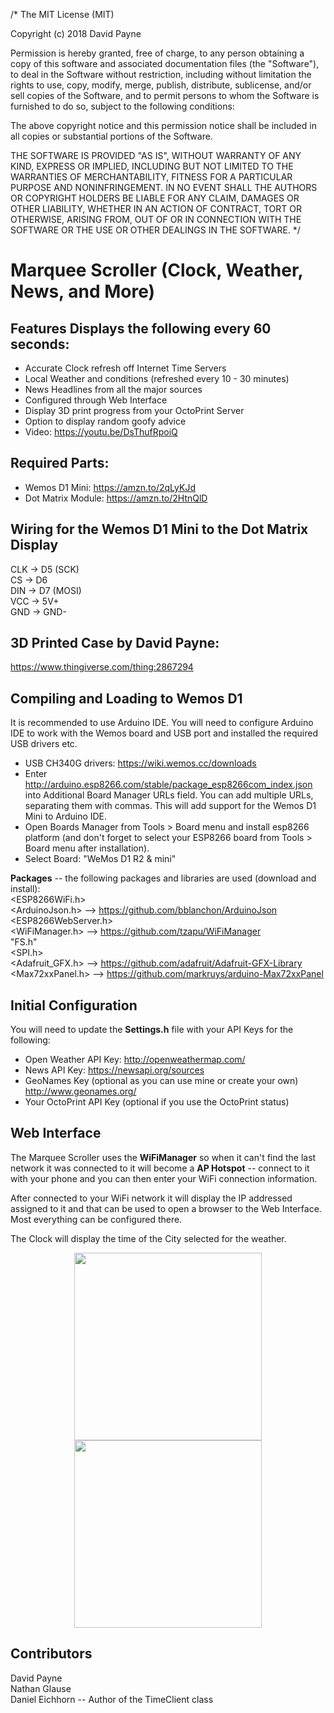 /* The MIT License (MIT)

Copyright (c) 2018 David Payne

Permission is hereby granted, free of charge, to any person obtaining a copy
of this software and associated documentation files (the "Software"), to deal
in the Software without restriction, including without limitation the rights
to use, copy, modify, merge, publish, distribute, sublicense, and/or sell
copies of the Software, and to permit persons to whom the Software is
furnished to do so, subject to the following conditions:

The above copyright notice and this permission notice shall be included in all
copies or substantial portions of the Software.

THE SOFTWARE IS PROVIDED "AS IS", WITHOUT WARRANTY OF ANY KIND, EXPRESS OR
IMPLIED, INCLUDING BUT NOT LIMITED TO THE WARRANTIES OF MERCHANTABILITY,
FITNESS FOR A PARTICULAR PURPOSE AND NONINFRINGEMENT. IN NO EVENT SHALL THE
AUTHORS OR COPYRIGHT HOLDERS BE LIABLE FOR ANY CLAIM, DAMAGES OR OTHER
LIABILITY, WHETHER IN AN ACTION OF CONTRACT, TORT OR OTHERWISE, ARISING FROM,
OUT OF OR IN CONNECTION WITH THE SOFTWARE OR THE USE OR OTHER DEALINGS IN THE
SOFTWARE.
*/

# Marquee Scroller (Clock, Weather, News, and More)

## Features Displays the following every 60 seconds:
* Accurate Clock refresh off Internet Time Servers
* Local Weather and conditions (refreshed every 10 - 30 minutes)
* News Headlines from all the major sources
* Configured through Web Interface
* Display 3D print progress from your OctoPrint Server
* Option to display random goofy advice
* Video: https://youtu.be/DsThufRpoiQ

## Required Parts:
* Wemos D1 Mini: https://amzn.to/2qLyKJd
* Dot Matrix Module: https://amzn.to/2HtnQlD

## Wiring for the Wemos D1 Mini to the Dot Matrix Display
CLK -> D5 (SCK)  
CS  -> D6  
DIN -> D7 (MOSI)  
VCC -> 5V+  
GND -> GND-  

## 3D Printed Case by David Payne:  
https://www.thingiverse.com/thing:2867294

## Compiling and Loading to Wemos D1
It is recommended to use Arduino IDE.  You will need to configure Arduino IDE to work with the Wemos board and USB port and installed the required USB drivers etc.  
* USB CH340G drivers:  https://wiki.wemos.cc/downloads
* Enter http://arduino.esp8266.com/stable/package_esp8266com_index.json into Additional Board Manager URLs field. You can add multiple URLs, separating them with commas.  This will add support for the Wemos D1 Mini to Arduino IDE.
* Open Boards Manager from Tools > Board menu and install esp8266 platform (and don't forget to select your ESP8266 board from Tools > Board menu after installation).
* Select Board:  "WeMos D1 R2 & mini"

**Packages** -- the following packages and libraries are used (download and install):  
<ESP8266WiFi.h>  
<ArduinoJson.h>  --> https://github.com/bblanchon/ArduinoJson  
<ESP8266WebServer.h>  
<WiFiManager.h> --> https://github.com/tzapu/WiFiManager  
"FS.h"  
<SPI.h>  
<Adafruit_GFX.h>  --> https://github.com/adafruit/Adafruit-GFX-Library  
<Max72xxPanel.h> --> https://github.com/markruys/arduino-Max72xxPanel  

## Initial Configuration
You will need to update the **Settings.h** file with your API Keys for the following:  
* Open Weather API Key: http://openweathermap.com/
* News API Key: https://newsapi.org/sources
* GeoNames Key (optional as you can use mine or create your own) http://www.geonames.org/
* Your OctoPrint API Key (optional if you use the OctoPrint status)

## Web Interface
The Marquee Scroller uses the **WiFiManager** so when it can't find the last network it was connected to 
it will become a **AP Hotspot** -- connect to it with your phone and you can then enter your WiFi connection information.

After connected to your WiFi network it will display the IP addressed assigned to it and that can be 
used to open a browser to the Web Interface.  Most everything can be configured there.

The Clock will display the time of the City selected for the weather.

<p align="center">
  <img src="https://github.com/Qrome/marquee-scroller/blob/master/images/2018-04-19%2006.58.05.png" width="300"/>
  <img src="https://github.com/Qrome/marquee-scroller/blob/master/images/2018-04-19%2006.58.15.png" width="300"/>
</p>

## Contributors
David Payne  
Nathan Glause  
Daniel Eichhorn -- Author of the TimeClient class  
